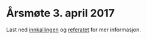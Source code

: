 Årsmøte 3. april 2017
=====================

Last ned [innkallingen](Innkalling_FB2_2017-04-03.pdf) og [referatet](Referat_FB2_2017-04-03.pdf) for mer informasjon.



